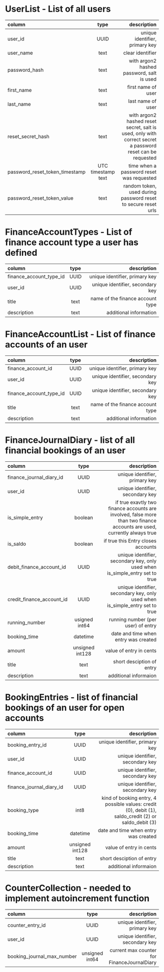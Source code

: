 # UserList - List of all users
| column | type | description |
| :--- | :---: | ---: |
| user_id | UUID | unique identifier, primary key |
| user_name | text | clear identifier |
| password_hash | text | with argon2 hashed password, salt is used |
| first_name | text | first name of user |
| last_name | text | last name of user |
| reset_secret_hash | text | with argon2 hashed reset secret, salt is used, only with correct secret a password reset can be requested |
| password_reset_token_timestamp | UTC timestamp text | time when a password reset was requested |
| password_reset_token_value | text | random token, used during password reset to secure reset urls |

# FinanceAccountTypes - List of finance account type a user has defined
| column | type | description |
| :--- | :---: | ---: |
| finance_account_type_id | UUID | unique identifier, primary key |
| user_id | UUID | unique identifier, secondary key |
| title | text | name of the finance account type |
| description | text | additional information |

# FinanceAccountList - List of finance accounts of an user
| column | type | description |
| :--- | :---: | ---: |
| finance_account_id | UUID | unique identifier, primary key |
| user_id | UUID | unique identifier, secondary key |
| finance_account_type_id | UUID | unique identifier, secondary key |
| title | text | name of the finance account type |
| description | text | additional information |

# FinanceJournalDiary - list of all financial bookings of an user
| column | type | description |
| :--- | :---: | ---: |
| finance_journal_diary_id | UUID | unique identifier, primary key |
| user_id | UUID | unique identifier, secondary key |
| is_simple_entry | boolean | if true exavtly two finance accounts are involved, false more than two finance accounts are used, currently always true |
| is_saldo | boolean | if true this Entry closes accounts |
| debit_finance_account_id | UUID | unique identifier, secondary key, only used when is_simple_entry set to true  |
| credit_finance_account_id | UUID | unique identifier, secondary key, only used when is_simple_entry set to true |
| running_number | usigned int64 | running number (per user) of entry |
| booking_time | datetime | date and time when entry was created |
| amount | unsigned int128 | value of entry in cents |
| title | text | short desciption of entry |
| description | text | additional informaion |

# BookingEntries - list of financial bookings of an user for open accounts
| column | type | description |
| :--- | :---: | ---: |
| booking_entry_id | UUID | unique identifier, primary key |
| user_id | UUID | unique identifier, secondary key |
| finance_account_id | UUID | unique identifier, secondary key |
| finance_journal_diary_id | UUID | unique identifier, secondary key |
| booking_type | int8 | kind of booking entry, 4 possible values: credit (0), debit (1), saldo_credit (2) or saldo_debit (3) |
| booking_time | datetime | date and time when entry was created |
| amount | unsigned int128 | value of entry in cents|
| title | text | short desciption of entry |
| description | text | additional informaion |

# CounterCollection - needed to implement autoincrement function
| column | type | description |
| :--- | :---: | ---: |
| counter_entry_id | UUID | unique identifier, primary key |
| user_id | UUID | unique identifier, secondary key |
| booking_journal_max_number | unsigned int64 | current max counter for FinanceJournalDiary